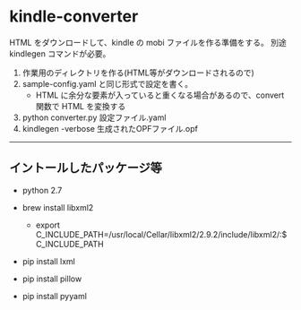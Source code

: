# kindle-converter

HTML をダウンロードして、kindle の mobi ファイルを作る準備をする。
別途 kindlegen コマンドが必要。

1. 作業用のディレクトリを作る(HTML等がダウンロードされるので)
2. sample-config.yaml と同じ形式で設定を書く。
	* HTML に余分な要素が入っていると重くなる場合があるので、convert 関数で HTML を変換する
3. python converter.py 設定ファイル.yaml
4. kindlegen -verbose 生成されたOPFファイル.opf

----

## イントールしたパッケージ等

* python 2.7

* brew install libxml2
	* export C_INCLUDE_PATH=/usr/local/Cellar/libxml2/2.9.2/include/libxml2/:$C_INCLUDE_PATH
* pip install lxml
* pip install pillow
* pip install pyyaml

